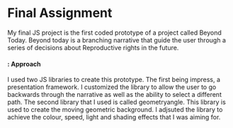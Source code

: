 # Final Assignment

My final JS project is the first coded prototype of a project called Beyond Today. Beyond today is a branching narrative that guide the user through a series of decisions about Reproductive rights in the future. 

#### : Approach
I used two JS libraries to create this prototype. The first being impress, a presentation framework. I customized the library to allow the user to go backwards through the narrative as well as the ability to select a different path. The second library that I used is called geometryangle. This library is used to create the moving geometric background. I adjsuted the library to achieve the colour, speed, light and shading effects that I was aiming for. 

